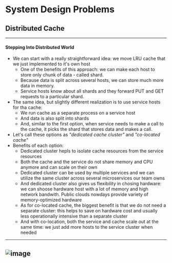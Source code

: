 # System Design Problems

## Distributed Cache
---
#### Stepping Into Distributed World
- We can start with a really straightforward idea: we move LRU cache that we just implemented to it's own host
  - One of the benefits of this approach: we can make each host to store only chunk of data - called shard. 
  - Because data is split across several hosts, we can store much more data in memory.
  - Service hosts know about all shards and they forward PUT and GET requests to a particular shard.
- The same idea, but slightly different realization is to use service hosts for tha cache:
  - We run cache as a separate process on a service host 
  - And data is also split into shards
  - And, similar to the first option, when service needs to make a call to the cache, it picks the shard that stores data and makes a call.
- Let's call these options as *"dedicated cache cluster"* and *"co-located cache"*
- Benefits of each option:
  - Dedicated cluster hepls to isolate cache resources from the service resources
  - Both the cache and the service do not share memory and CPU anymore and can scale on their own
  - Dedicated cluster can be used by multiple services and we can utilize the same cluster across several microservices our team owns
  - And dedicated cluster also gives us flexibility in chosing hardware: we can shoose hardware host with a lot of memory and high network bandwith. Public clouds nowdays provide variety of memory-optimized hardware
  - As for co-located cache, the biggest benefit is that we do not need a separate cluster: this helps to save on hardware cost and usually less operationally intensive than a separate cluster
  - And with co-location, both the service and cache scale out at the same time: we just add more hosts to the service cluster when needed
---
![image](https://user-images.githubusercontent.com/57194114/201296359-1ac5726b-6de3-4275-a061-0a009b97e0b7.png)
---
